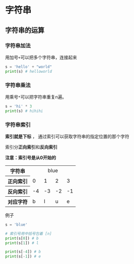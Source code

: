 # 字符串

## 字符串的运算

### 字符串加法
用加号`+`可以把多个字符串，连接起来

```python
s = 'hello' + "world"
print(s) # helloworld
```

### 字符串乘法
用乘号`*`可以把字符串重复n遍。

```python
s = 'hi' * 3
print(s) # hihihi
```

### 字符串索引
**索引就是下标** ， 通过索引可以获取字符串的指定位置的那个字符

索引分**正向索引**和**反向索引**

**注意：索引号是从0开始的**

<table>
<tr>
<th>字符串</th><td colspan="4" align="center">blue</td>
</tr>
<tr>
<th>正向索引</th><td>0</td><td>1</td><td>2</td><td>3</td>
</tr>
<tr>
<th>反向索引</th><td>-4</td><td>-3</td><td>-2</td><td>-1</td>
</tr>
<tr>
<th>对应字符</th><td>b</td><td>l</td><td>u</td><td>e</td>
</tr>
</table>

例子

```python
s = 'blue'

# 索引号用中括号包着 [n]
print(s[0]) # b
print(s[1]) # l

print(s[-4]) # b
print(s[-1]) # e
```